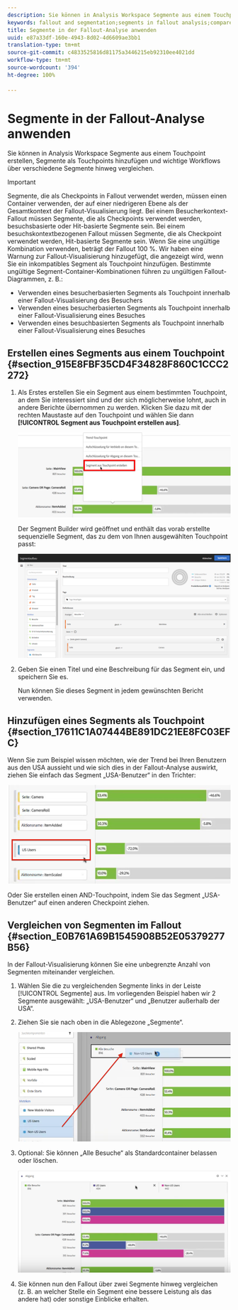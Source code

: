 ```yaml
---
description: Sie können in Analysis Workspace Segmente aus einem Touchpoint erstellen, Segmente als Touchpoints hinzufügen und wichtige Workflows über verschiedene Segmente hinweg vergleichen.
keywords: fallout and segmentation;segments in fallout analysis;compare segments in fallout
title: Segmente in der Fallout-Analyse anwenden
uuid: e87a33df-160e-4943-8d02-4d6609ae3bb1
translation-type: tm+mt
source-git-commit: c4833525816d81175a3446215eb92310ee4021dd
workflow-type: tm+mt
source-wordcount: '394'
ht-degree: 100%

---
```



# Segmente in der Fallout-Analyse anwenden

Sie können in Analysis Workspace Segmente aus einem Touchpoint erstellen, Segmente als Touchpoints hinzufügen und wichtige Workflows über verschiedene Segmente hinweg vergleichen.

>[!IMPORTANT]
>
>Segmente, die als Checkpoints in Fallout verwendet werden, müssen einen Container verwenden, der auf einer niedrigeren Ebene als der Gesamtkontext der Fallout-Visualisierung liegt. Bei einem Besucherkontext-Fallout müssen Segmente, die als Checkpoints verwendet werden, besuchsbasierte oder Hit-basierte Segmente sein. Bei einem besuchskontextbezogenen Fallout müssen Segmente, die als Checkpoint verwendet werden, Hit-basierte Segmente sein. Wenn Sie eine ungültige Kombination verwenden, beträgt der Fallout 100 %. Wir haben eine Warnung zur Fallout-Visualisierung hinzugefügt, die angezeigt wird, wenn Sie ein inkompatibles Segment als Touchpoint hinzufügen. Bestimmte ungültige Segment-Container-Kombinationen führen zu ungültigen Fallout-Diagrammen, z. B.:

* Verwenden eines besucherbasierten Segments als Touchpoint innerhalb einer Fallout-Visualisierung des Besuchers
* Verwenden eines besucherbasierten Segments als Touchpoint innerhalb einer Fallout-Visualisierung eines Besuches
* Verwenden eines besuchbasierten Segments als Touchpoint innerhalb einer Fallout-Visualisierung eines Besuches

## Erstellen eines Segments aus einem Touchpoint {#section_915E8FBF35CD4F34828F860C1CCC2272}

1. Als Erstes erstellen Sie ein Segment aus einem bestimmten Touchpoint, an dem Sie interessiert sind und der sich möglicherweise lohnt, auch in andere Berichte übernommen zu werden. Klicken Sie dazu mit der rechten Maustaste auf den Touchpoint und wählen Sie dann **[!UICONTROL Segment aus Touchpoint erstellen aus]**.

   ![](assets/segment-from-touchpoint.png)

   Der Segment Builder wird geöffnet und enthält das vorab erstellte sequenzielle Segment, das zu dem von Ihnen ausgewählten Touchpoint passt:

   ![](assets/segment-builder.png)

1. Geben Sie einen Titel und eine Beschreibung für das Segment ein, und speichern Sie es.

   Nun können Sie dieses Segment in jedem gewünschten Bericht verwenden.

## Hinzufügen eines Segments als Touchpoint {#section_17611C1A07444BE891DC21EE8FC03EFC}

Wenn Sie zum Beispiel wissen möchten, wie der Trend bei Ihren Benutzern aus den USA aussieht und wie sich dies in der Fallout-Analyse auswirkt, ziehen Sie einfach das Segment „USA-Benutzer“ in den Trichter:

![](assets/segment-touchpoint.png)

Oder Sie erstellen einen AND-Touchpoint, indem Sie das Segment „USA-Benutzer“ auf einen anderen Checkpoint ziehen.

## Vergleichen von Segmenten im Fallout {#section_E0B761A69B1545908B52E05379277B56}

In der Fallout-Visualisierung können Sie eine unbegrenzte Anzahl von Segmenten miteinander vergleichen.

1. Wählen Sie die zu vergleichenden Segmente links in der Leiste [!UICONTROL Segmente] aus. Im vorliegenden Beispiel haben wir 2 Segmente ausgewählt: „USA-Benutzer“ und „Benutzer außerhalb der USA“.
1. Ziehen Sie sie nach oben in die Ablegezone „Segmente“.

   ![](assets/segment-drop.png)

1. Optional: Sie können „Alle Besuche“ als Standardcontainer belassen oder löschen.

   ![](assets/seg-compare.png)

1. Sie können nun den Fallout über zwei Segmente hinweg vergleichen (z. B. an welcher Stelle ein Segment eine bessere Leistung als das andere hat) oder sonstige Einblicke erhalten.
